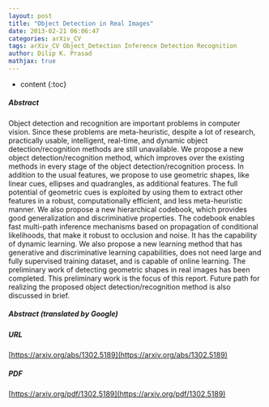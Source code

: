 ```yaml
---
layout: post
title: "Object Detection in Real Images"
date: 2013-02-21 06:06:47
categories: arXiv_CV
tags: arXiv_CV Object_Detection Inference Detection Recognition
author: Dilip K. Prasad
mathjax: true
---
```


* content
{:toc}

##### Abstract
Object detection and recognition are important problems in computer vision. Since these problems are meta-heuristic, despite a lot of research, practically usable, intelligent, real-time, and dynamic object detection/recognition methods are still unavailable. We propose a new object detection/recognition method, which improves over the existing methods in every stage of the object detection/recognition process. In addition to the usual features, we propose to use geometric shapes, like linear cues, ellipses and quadrangles, as additional features. The full potential of geometric cues is exploited by using them to extract other features in a robust, computationally efficient, and less meta-heuristic manner. We also propose a new hierarchical codebook, which provides good generalization and discriminative properties. The codebook enables fast multi-path inference mechanisms based on propagation of conditional likelihoods, that make it robust to occlusion and noise. It has the capability of dynamic learning. We also propose a new learning method that has generative and discriminative learning capabilities, does not need large and fully supervised training dataset, and is capable of online learning. The preliminary work of detecting geometric shapes in real images has been completed. This preliminary work is the focus of this report. Future path for realizing the proposed object detection/recognition method is also discussed in brief.

##### Abstract (translated by Google)


##### URL
[https://arxiv.org/abs/1302.5189](https://arxiv.org/abs/1302.5189)

##### PDF
[https://arxiv.org/pdf/1302.5189](https://arxiv.org/pdf/1302.5189)

